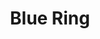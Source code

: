---
layout: product
title: Blue Ring
meta: This is a blue ring. 
type: ring
image: rings/bluering.jpg
---